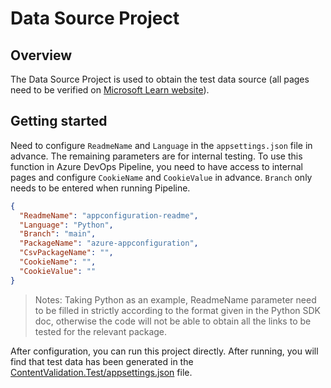 # Data Source Project

## Overview

The Data Source Project is used to obtain the test data source (all pages need to be verified on [Microsoft Learn website](https://learn.microsoft.com/en-us/python/api/overview/azure/?view=azure-python)).

## Getting started

Need to configure `ReadmeName` and `Language` in the `appsettings.json` file in advance. The remaining parameters are for internal testing. To use this function in Azure DevOps Pipeline, you need to have access to internal pages and configure `CookieName` and `CookieValue` in advance. `Branch` only needs to be entered when running Pipeline.

```json
{
  "ReadmeName": "appconfiguration-readme",
  "Language": "Python",
  "Branch": "main",
  "PackageName": "azure-appconfiguration",
  "CsvPackageName": "",
  "CookieName": "",
  "CookieValue": ""
}
```

>Notes: Taking Python as an example, ReadmeName parameter need to be filled in strictly according to the format given in the Python SDK doc, otherwise the code will not be able to obtain all the links to be tested for the relevant package.

After configuration, you can run this project directly. After running, you will find that test data has been generated in the [ContentValidation.Test/appsettings.json](../ContentValidation.Test/appsettings.json) file.